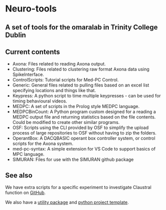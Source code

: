 # Neuro-tools

## A set of tools for the omaralab in Trinity College Dublin

## Current contents

- Axona: Files related to reading Axona output.
- Clustering: Files related to clustering raw format Axona data using SpikeInterface.
- ControlScripts: Tutorial scripts for Med-PC Control.
- Generic: General files related to pulling files based on an excel list specifying locations and things like that.
- Keypress: A python script to time multiple keypresses - can be used for timing behavioural videos.
- MEDPC: A set of scripts in the Prolog style MEDPC language.
- MEDPCBinCount: A Python program custom designed for a reading a MEDPC output file and returning statistics based on the file contents. Could be modified to create other similar programs.
- OSF: Scripts using the CLI provided by OSF to simplify the upload process of large repositories to OSF without having to zip the folders.
- OperantBox: A DACQBASIC operant box controller system, or control scripts for the Axona system.
- med-pc-syntax: A simple extension for VS Code to support basics of MPC language.
- SIMURAN: Files for use with the SIMURAN github package

## See also

We have extra scripts for a specific experiment to investigate Claustral function on [GitHub](https://github.com/seankmartin/Claustrum_Experiment).

We also have a [utility package](https://github.com/seankmartin/PythonUtils) and [python project template](https://github.com/seankmartin/PythonTemplate).
